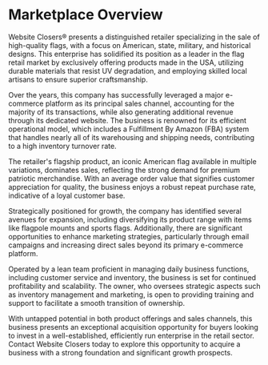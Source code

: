 # Marketplace Overview

Website Closers® presents a distinguished retailer specializing in the sale of high-quality flags, with a focus on American, state, military, and historical designs. This enterprise has solidified its position as a leader in the flag retail market by exclusively offering products made in the USA, utilizing durable materials that resist UV degradation, and employing skilled local artisans to ensure superior craftsmanship. 

Over the years, this company has successfully leveraged a major e-commerce platform as its principal sales channel, accounting for the majority of its transactions, while also generating additional revenue through its dedicated website. The business is renowned for its efficient operational model, which includes a Fulfillment By Amazon (FBA) system that handles nearly all of its warehousing and shipping needs, contributing to a high inventory turnover rate.

The retailer's flagship product, an iconic American flag available in multiple variations, dominates sales, reflecting the strong demand for premium patriotic merchandise. With an average order value that signifies customer appreciation for quality, the business enjoys a robust repeat purchase rate, indicative of a loyal customer base.

Strategically positioned for growth, the company has identified several avenues for expansion, including diversifying its product range with items like flagpole mounts and sports flags. Additionally, there are significant opportunities to enhance marketing strategies, particularly through email campaigns and increasing direct sales beyond its primary e-commerce platform.

Operated by a lean team proficient in managing daily business functions, including customer service and inventory, the business is set for continued profitability and scalability. The owner, who oversees strategic aspects such as inventory management and marketing, is open to providing training and support to facilitate a smooth transition of ownership.

With untapped potential in both product offerings and sales channels, this business presents an exceptional acquisition opportunity for buyers looking to invest in a well-established, efficiently run enterprise in the retail sector. Contact Website Closers today to explore this opportunity to acquire a business with a strong foundation and significant growth prospects.